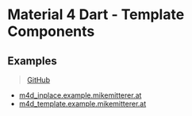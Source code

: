 # Material 4 Dart - Template Components

## Examples
> [GitHub](https://github.com/MikeMitterer/m4d_template/tree/master/samples)

   - [m4d_inplace.example.mikemitterer.at](http://m4d_inplace.example.mikemitterer.at)
   - [m4d_template.example.mikemitterer.at](http://m4d_template.example.mikemitterer.at)

